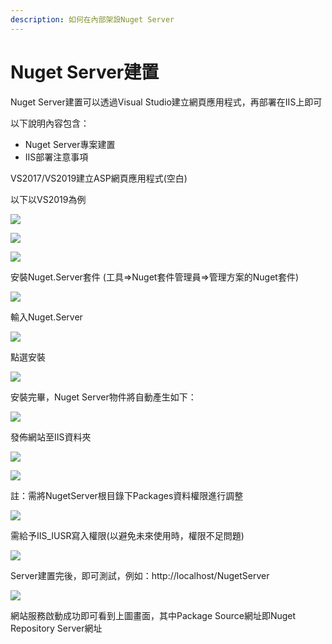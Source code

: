 ```yaml
---
description: 如何在內部架設Nuget Server
---
```


# Nuget Server建置

Nuget Server建置可以透過Visual Studio建立網頁應用程式，再部署在IIS上即可

以下說明內容包含：

* Nuget Server專案建置
* IIS部署注意事項

VS2017/VS2019建立ASP網頁應用程式\(空白\)

以下以VS2019為例

![](../../.gitbook/assets/image%20%2830%29.png)

![](../../.gitbook/assets/image%20%28189%29.png)

![](../../.gitbook/assets/image%20%28132%29.png)

安裝Nuget.Server套件 \(工具=&gt;Nuget套件管理員=&gt;管理方案的Nuget套件\)

![](../../.gitbook/assets/image%20%28144%29.png)

輸入Nuget.Server

![](../../.gitbook/assets/image%20%28125%29.png)

點選安裝

![](../../.gitbook/assets/image%20%28174%29.png)

安裝完畢，Nuget Server物件將自動產生如下：

![](../../.gitbook/assets/image%20%2884%29.png)

發佈網站至IIS資料夾

![](../../.gitbook/assets/image%20%2832%29.png)

![](../../.gitbook/assets/image%20%28178%29.png)

註：需將NugetServer根目錄下Packages資料權限進行調整

![](../../.gitbook/assets/image%20%2853%29.png)

需給予IIS\_IUSR寫入權限\(以避免未來使用時，權限不足問題\)

![](../../.gitbook/assets/image%20%2817%29.png)

Server建置完後，即可測試，例如：http://localhost/NugetServer

![](../../.gitbook/assets/image%20%281%29.png)

網站服務啟動成功即可看到上圖畫面，其中Package Source網址即Nuget Repository Server網址

